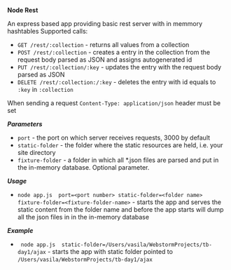**Node Rest**

An express based app providing basic rest server with in memmory hashtables
Supported calls:
- `GET /rest/:collection` - returns all values from a collection
- `POST /rest/:collection` - creates a entry in the collection from the request body parsed as JSON and assigns autogenerated id
- `PUT /rest/:collection/:key` - updates the entry with the request body parsed as JSON
- `DELETE /rest/:collection:/:key` - deletes the entry with id equals to `:key` in `:collection` 

When sending a request `Content-Type: application/json` header must be set
 
***Parameters***
- `port` - the port on which server receives requests, 3000 by default
- `static-folder` - the folder where the static resources are held, i.e. your site directory
- `fixture-folder` - a folder in which all *.json files are parsed and put in the in-memory database. Optional parameter.

***Usage***
- `node app.js  port=<port number> static-folder=<folder name> fixture-folder=<fixture-folder-name>` - starts the app and serves the static content from the folder name
and before the app starts will dump all the json files in <fixture-folder-name> in the in-memory database

***Example***
 - ` node app.js  static-folder=/Users/vasila/WebstormProjects/tb-day1/ajax` - starts the app with static folder pointed to `/Users/vasila/WebstormProjects/tb-day1/ajax`
